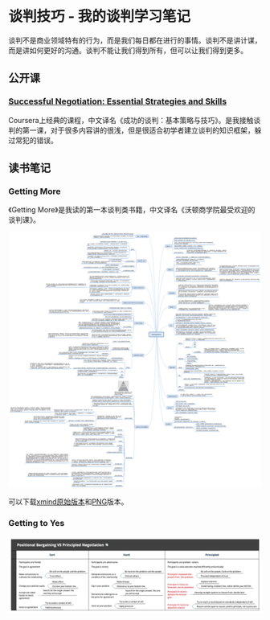 # 谈判技巧 - 我的谈判学习笔记

谈判不是商业领域特有的行为，而是我们每日都在进行的事情。谈判不是讲计谋，而是讲如何更好的沟通。谈判不能让我们得到所有，但可以让我们得到更多。

## 公开课

### [Successful Negotiation: Essential Strategies and Skills](https://www.coursera.org/learn/negotiation-skills)

Coursera上经典的课程，中文译名《成功的谈判：基本策略与技巧》。是我接触谈判的第一课，对于很多内容讲的很浅，但是很适合初学者建立谈判的知识框架，躲过常犯的错误。

## 读书笔记

### Getting More
《Getting More》是我读的第一本谈判类书籍，中文译名《沃顿商学院最受欢迎的谈判课》。

![Getting-More-知识点总结](Getting-More-知识点总结.png)

可以下载[xmind原始版本](Getting-More-知识点总结.xmind)和[PNG](Getting-More-知识点总结.png)版本。

### Getting to Yes

![Positional-Bargaining-VS-Principled-Negotiation](Positional-Bargaining-VS-Principled-Negotiation.jpg)
